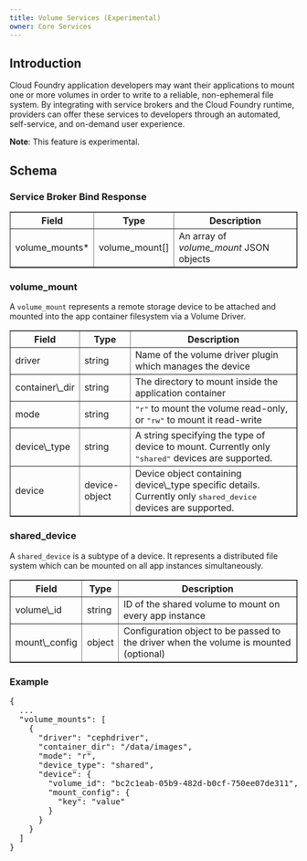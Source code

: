 ```yaml
---
title: Volume Services (Experimental)
owner: Core Services
---
```


## <a id='introduction'></a>Introduction ##

Cloud Foundry application developers may want their applications to mount one or more volumes in order to write to a reliable, non-ephemeral file system. By integrating with service brokers and the Cloud Foundry runtime, providers can offer these services to developers through an automated, self-service, and on-demand user experience.

<p class="note"><strong>Note</strong>: This feature is experimental.</p>

## <a id='schema'></a>Schema ##

### Service Broker Bind Response ###

<table border="1" class="nice">
<thead>
<tr>
  <th>Field</th>
  <th>Type</th>
  <th>Description</th>
</tr>
</thead>
<tbody>
<tr>
  <td>volume_mounts*</td>
  <td>volume_mount[]</td>
  <td>An array of <i>volume_mount</i> JSON objects</td>
</tr>
</tbody>
</table>

### volume_mount ###
A `volume_mount` represents a remote storage device to be attached and mounted into the app container filesystem via a Volume Driver.
<table border="1" class="nice">
 <thead>
 <tr>
   <th>Field</th>
   <th>Type</th>
   <th>Description</th>
 </tr>
 </thead>
 <tbody>
 <tr>
   <td>driver</td>
   <td>string</td>
   <td>Name of the volume driver plugin which manages the device</td>
 </tr>
 <tr>
   <td>container\_dir</td>
   <td>string</td>
   <td>The directory to mount inside the application container</td>
 </tr>
 <tr>
   <td>mode</td>
   <td>string</td>
   <td><tt>"r"</tt> to mount the volume read-only, or <tt>"rw"</tt> to mount it read-write</td>
 </tr>
 <tr>
   <td>device\_type</td>
   <td>string</td>
   <td>A string specifying the type of device to mount. Currently only <tt>"shared"</tt> devices are supported.</td>
 </tr>
 <tr>
   <td>device</td>
   <td>device-object</td>
   <td>Device object containing device\_type specific details. Currently only <tt>shared_device</tt> devices are supported.</td>
 </tr>
 </tbody>
 </table>

### shared_device ###
A `shared_device` is a subtype of a device. It represents a distributed file system which can be mounted on all app instances simultaneously.
<table border="1" class="nice">
 <thead>
 <tr>
   <th>Field</th>
   <th>Type</th>
   <th>Description</th>
 </tr>
 </thead>
 <tbody>
 <tr>
   <td>volume\_id</td>
   <td>string</td>
   <td>ID of the shared volume to mount on every app instance</td>
 </tr>
 <tr>
   <td>mount\_config</td>
   <td>object</td>
   <td>Configuration object to be passed to the driver when the volume is mounted (optional)</td>
 </tr>
 </tbody>
 </table>

### Example ###
<pre class="terminal">
{
  ...
  "volume_mounts": [
    {
      "driver": "cephdriver",
      "container_dir": "/data/images",
      "mode": "r",
      "device_type": "shared",
      "device": {
        "volume_id": "bc2c1eab-05b9-482d-b0cf-750ee07de311",
        "mount_config": {
          "key": "value"
        }
      }
    }
  ]
}
</pre>
